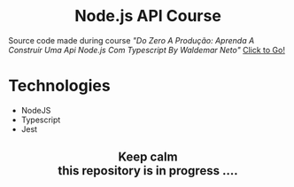 <br />
<p align="center">
  <h1 align="center">Node.js API Course</h1>
</p>

Source code made during course *"Do Zero A Produção: Aprenda A Construir Uma Api Node.js Com Typescript By Waldemar Neto"* [Click to Go!](https://www.youtube.com/playlist?list=PLz_YTBuxtxt6_Zf1h-qzNsvVt46H8ziKh)

# Technologies

- NodeJS
- Typescript
- Jest


<p align="center">
    <h2 align="center">Keep calm<br/>
    this repository is in progress ....</h2>
</p>
